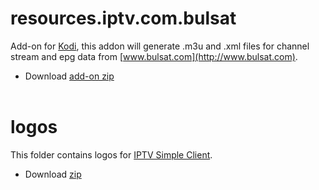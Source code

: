 # resources.iptv.com.bulsat
Add-on for [Kodi](https://kodi.tv), this addon will generate .m3u and .xml files for channel stream and epg data from [www.bulsat.com](http://www.bulsat.com).
<br />
* Download [add-on zip](https://github.com/vastril4o/kodi/raw/master/resources.iptv.com.bulsat.zip)
<br /><br />

# logos
This folder contains logos for [IPTV Simple Client](http://kodi.wiki/view/Add-on:IPTV_Simple_Client).
<br />
* Download [zip](https://github.com/vastril4o/kodi/raw/master/logos.zip)
<br /><br />
